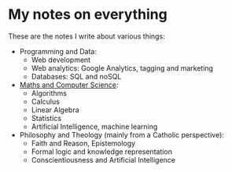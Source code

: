 # My notes on everything

These are the notes I write about various things:

- Programming and Data:
    - Web development
    - Web analytics: Google Analytics, tagging and marketing
    - Databases: SQL and noSQL
- [Maths and Computer Science](./tree/Maths%20and%20Computer%20Science):
    - Algorithms
    - Calculus
    - Linear Algebra
    - Statistics
    - Artificial Intelligence, machine learning
- Philosophy and Theology (mainly from a Catholic perspective):
    - Faith and Reason, Epistemology
    - Formal logic and knowledge representation
    - Conscientiousness and Artificial Intelligence
